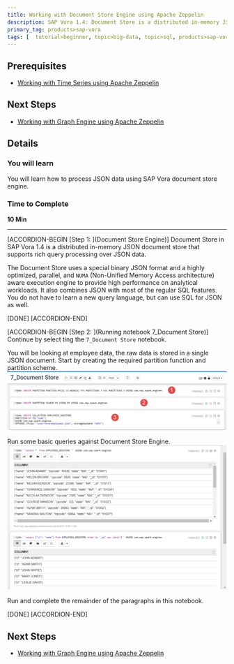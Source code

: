 ```yaml
---
title: Working with Document Store Engine using Apache Zeppelin
description: SAP Vora 1.4: Document Store is a distributed in-memory JSON document store that supports rich query processing over JSON data
primary_tag: products>sap-vora
tags: [  tutorial>beginner, topic>big-data, topic>sql, products>sap-vora ]
---
```


## Prerequisites  
 - [Working with Time Series using Apache Zeppelin](http://www.sap.com/developer/tutorials/vora-ova-zeppelin5.html)


## Next Steps
- [Working with Graph Engine using Apache Zeppelin](http://www.sap.com/developer/tutorials/vora-ova-zeppelin4.html)

## Details
### You will learn  
You will learn how to process JSON data using SAP Vora document store engine.

### Time to Complete
**10 Min**

---

[ACCORDION-BEGIN [Step 1: ](Document Store Engine)]
Document Store in SAP Vora 1.4 is a distributed in-memory JSON document store that supports rich query processing over JSON data.

The Document Store uses a special binary JSON format and a highly optimized, parallel, and `NUMA` (Non-Unified Memory Access architecture) aware execution engine to provide high performance on analytical workloads. It also combines JSON with most of the regular SQL features. You do not have to learn a new query language, but can use SQL for JSON as well.


[DONE]
[ACCORDION-END]

[ACCORDION-BEGIN [Step 2: ](Running notebook 7_Document Store)]
Continue by select ting the `7_Document Store` notebook.

You will be looking at employee data, the raw data is stored in a single JSON document. Start by creating the required partition function and partition scheme.
![Partition function and scheme](zep7_02_14.jpg)

Run some basic queries against Document Store Engine.
![Basic queries](zep7_03_14.jpg)

Run and complete the remainder of the paragraphs in this notebook.

[DONE]
[ACCORDION-END]

## Next Steps
- [Working with Graph Engine using Apache Zeppelin](http://www.sap.com/developer/tutorials/vora-ova-zeppelin4.html)
